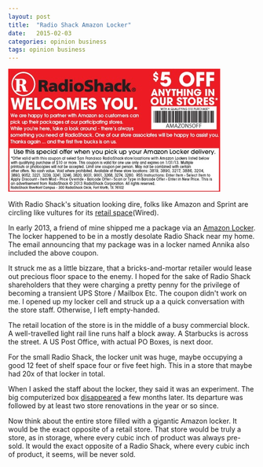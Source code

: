 ```yaml
---
layout: post
title:  "Radio Shack Amazon Locker"
date:   2015-02-03
categories: opinion business
tags: opinion business
---
```


![Radio Shack Amazon Locker](/assets/Radio%20Shack%20Amazon%20Locker%20Offer.png)  

With Radio Shack's situation looking dire, folks like Amazon and
Sprint are circling like vultures for its
[retail space](http://www.wired.com/2015/02/amazon-radioshack/)(Wired).

In early 2013, a friend of mine shipped me a package via an
[Amazon Locker](http://www.amazon.com/b/ref=amb_link_366591722_2?_encoding=UTF8&node=6442600011). The
locker happened to be in a mostly desolate Radio Shack near my
home. The email announcing that my package was in a locker named
Annika also included the above coupon.

It struck me as a little bizzare, that a bricks-and-mortar retailer
would lease out precious floor space to the enemy. I hoped for the sake of
Radio Shack shareholders that they were charging a pretty penny for
the privilege of becoming a transient UPS Store / Mailbox Etc.  The
coupon didn't work on me. I opened up my locker cell and struck up a
a quick conversation with the store staff.  Otherwise, I left
empty-handed. 

The retail location of the store is in the middle of a busy commercial
block.  A well-travelled light rail line runs half a block away.  A
Starbucks is across the street. A US Post Office, with actual PO
Boxes, is next door. 

For the small Radio Shack, the locker unit was huge, maybe occupying a
good 12 feet of shelf space four or five feet high.  This in a store
that maybe had 20x of that locker in total.

When I asked the staff about the locker, they said it was an
experiment.  The big computerized box
[disappeared](http://hothardware.com/news/Too-Close-For-Comfort-Staples-and-RadioShack-Remove-Amazon-Lockers-From-Stores)
a few months later.  Its departure was followed by at least two store
renovations in the year or so since.

Now think about the entire store filled with a gigantic Amazon
locker. It would be the exact opposite of a retail store.  That store
would be truly a store, as in storage, where every cubic inch of
product was always pre-sold.  It would the exact opposite of a Radio
Shack, where every cubic inch of product, it seems, will be never
sold.

